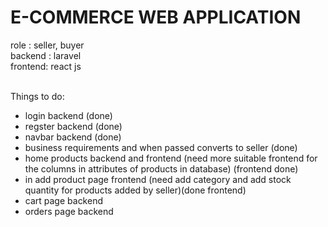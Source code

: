 # E-COMMERCE WEB APPLICATION


role :  seller, buyer
<br>backend : laravel
<br>frontend: react js
<br><br>

Things to do:
- login backend (done)
- regster backend (done)
- navbar backend (done)
- business requirements and when passed converts to seller (done)
- home products backend and frontend (need more suitable frontend for the columns in attributes of products in database) (frontend done)
- in add product page frontend (need add category and add stock quantity for products added by seller)(done frontend)
- cart page backend
- orders page backend

